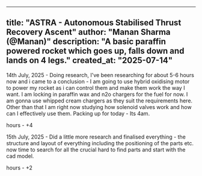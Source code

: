 
---
title: "ASTRA - Autonomous Stabilised Thrust Recovery Ascent"
author: "Manan Sharma (@Manan)"
description: "A basic paraffin powered rocket which goes up, falls down and lands on 4 legs."
created_at: "2025-07-14"
---

14th July, 2025 - 
Doing research, I've been researching for about 5-6 hours now and i came to a conclusion - I am going to use hybrid oxidising motor to power my rocket as i can control them and make them work the way I want. I am locking in paraffin wax and n2o chargers for the fuel for now. I am gonna use whipped cream chargers as they suit the requirements here. Other than that I am right now studying how solenoid valves work and how can I effectively use them. Packing up for today - Its 4am.

hours - +4

15th July, 2025 - 
Did a little more research and finalised everything - the structure and layout of everything including the positioning of the parts etc. now time to search for all the crucial hard to find parts and start with the cad model.

hours - +2